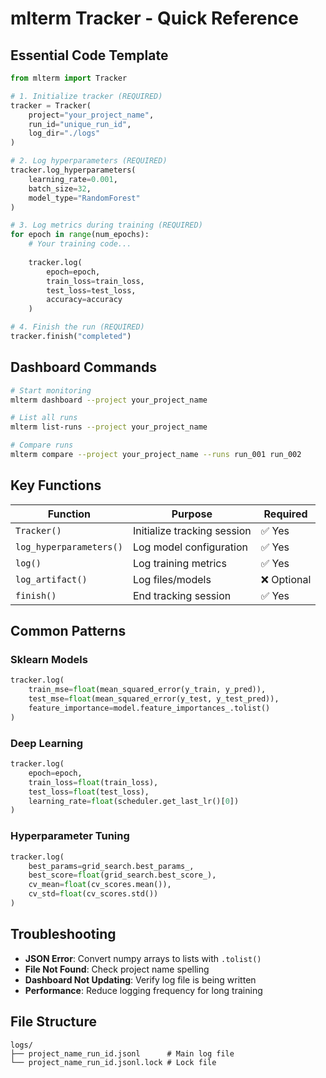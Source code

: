 # mlterm Tracker - Quick Reference

## Essential Code Template

```python
from mlterm import Tracker

# 1. Initialize tracker (REQUIRED)
tracker = Tracker(
    project="your_project_name",
    run_id="unique_run_id", 
    log_dir="./logs"
)

# 2. Log hyperparameters (REQUIRED)
tracker.log_hyperparameters(
    learning_rate=0.001,
    batch_size=32,
    model_type="RandomForest"
)

# 3. Log metrics during training (REQUIRED)
for epoch in range(num_epochs):
    # Your training code...
    
    tracker.log(
        epoch=epoch,
        train_loss=train_loss,
        test_loss=test_loss,
        accuracy=accuracy
    )

# 4. Finish the run (REQUIRED)
tracker.finish("completed")
```

## Dashboard Commands

```bash
# Start monitoring
mlterm dashboard --project your_project_name

# List all runs
mlterm list-runs --project your_project_name

# Compare runs
mlterm compare --project your_project_name --runs run_001 run_002
```

## Key Functions

| Function | Purpose | Required |
|----------|---------|----------|
| `Tracker()` | Initialize tracking session | ✅ Yes |
| `log_hyperparameters()` | Log model configuration | ✅ Yes |
| `log()` | Log training metrics | ✅ Yes |
| `log_artifact()` | Log files/models | ❌ Optional |
| `finish()` | End tracking session | ✅ Yes |

## Common Patterns

### Sklearn Models
```python
tracker.log(
    train_mse=float(mean_squared_error(y_train, y_pred)),
    test_mse=float(mean_squared_error(y_test, y_test_pred)),
    feature_importance=model.feature_importances_.tolist()
)
```

### Deep Learning
```python
tracker.log(
    epoch=epoch,
    train_loss=float(train_loss),
    test_loss=float(test_loss),
    learning_rate=float(scheduler.get_last_lr()[0])
)
```

### Hyperparameter Tuning
```python
tracker.log(
    best_params=grid_search.best_params_,
    best_score=float(grid_search.best_score_),
    cv_mean=float(cv_scores.mean()),
    cv_std=float(cv_scores.std())
)
```

## Troubleshooting

- **JSON Error**: Convert numpy arrays to lists with `.tolist()`
- **File Not Found**: Check project name spelling
- **Dashboard Not Updating**: Verify log file is being written
- **Performance**: Reduce logging frequency for long training

## File Structure
```
logs/
├── project_name_run_id.jsonl      # Main log file
└── project_name_run_id.jsonl.lock # Lock file
```
